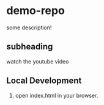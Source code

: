 # demo-repo
some description!

## subheading 

watch the youtube video

## Local Development

1. open index.html in your browser.